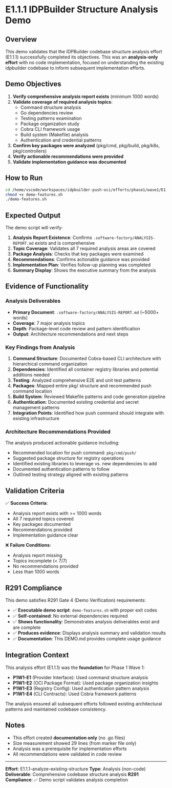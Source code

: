 # E1.1.1 IDPBuilder Structure Analysis Demo

## Overview

This demo validates that the IDPBuilder codebase structure analysis effort (E1.1.1) successfully completed its objectives. This was an **analysis-only effort** with no code implementation, focused on understanding the existing idpbuilder codebase to inform subsequent implementation efforts.

## Demo Objectives

1. **Verify comprehensive analysis report exists** (minimum 1000 words)
2. **Validate coverage of required analysis topics**:
   - Command structure analysis
   - Go dependencies review
   - Testing patterns examination
   - Package organization study
   - Cobra CLI framework usage
   - Build system (Makefile) analysis
   - Authentication and credential patterns
3. **Confirm key packages were analyzed** (pkg/cmd, pkg/build, pkg/k8s, pkg/controllers)
4. **Verify actionable recommendations were provided**
5. **Validate implementation guidance was documented**

## How to Run

```bash
cd /home/vscode/workspaces/idpbuilder-push-oci/efforts/phase1/wave1/E1.1.1-analyze-existing-structure
chmod +x demo-features.sh
./demo-features.sh
```

## Expected Output

The demo script will verify:

1. **Analysis Report Existence**: Confirms `.software-factory/ANALYSIS-REPORT.md` exists and is comprehensive
2. **Topic Coverage**: Validates all 7 required analysis areas are covered
3. **Package Analysis**: Checks that key packages were examined
4. **Recommendations**: Confirms actionable guidance was provided
5. **Implementation Plan**: Verifies follow-up planning was completed
6. **Summary Display**: Shows the executive summary from the analysis

## Evidence of Functionality

### Analysis Deliverables

- **Primary Document**: `.software-factory/ANALYSIS-REPORT.md` (~5000+ words)
- **Coverage**: 7 major analysis topics
- **Depth**: Package-level code review and pattern identification
- **Output**: Architecture recommendations and next steps

### Key Findings from Analysis

1. **Command Structure**: Documented Cobra-based CLI architecture with hierarchical command organization
2. **Dependencies**: Identified all container registry libraries and potential additions needed
3. **Testing**: Analyzed comprehensive E2E and unit test patterns
4. **Packages**: Mapped entire pkg/ structure and recommended push command location
5. **Build System**: Reviewed Makefile patterns and code generation pipeline
6. **Authentication**: Documented existing credential and secret management patterns
7. **Integration Points**: Identified how push command should integrate with existing infrastructure

### Architecture Recommendations Provided

The analysis produced actionable guidance including:
- Recommended location for push command: `pkg/cmd/push/`
- Suggested package structure for registry operations
- Identified existing libraries to leverage vs. new dependencies to add
- Documented authentication patterns to follow
- Outlined testing strategy aligned with existing patterns

## Validation Criteria

✅ **Success Criteria**:
- Analysis report exists with >= 1000 words
- All 7 required topics covered
- Key packages documented
- Recommendations provided
- Implementation guidance clear

❌ **Failure Conditions**:
- Analysis report missing
- Topics incomplete (< 7/7)
- No recommendations provided
- Less than 1000 words

## R291 Compliance

This demo satisfies R291 Gate 4 (Demo Verification) requirements:

- ✅ **Executable demo script**: `demo-features.sh` with proper exit codes
- ✅ **Self-contained**: No external dependencies required
- ✅ **Shows functionality**: Demonstrates analysis deliverables exist and are complete
- ✅ **Produces evidence**: Displays analysis summary and validation results
- ✅ **Documentation**: This DEMO.md provides complete usage guidance

## Integration Context

This analysis effort (E1.1.1) was the **foundation** for Phase 1 Wave 1:

- **P1W1-E1** (Provider Interface): Used command structure analysis
- **P1W1-E2** (OCI Package Format): Used package organization insights
- **P1W1-E3** (Registry Config): Used authentication pattern analysis
- **P1W1-E4** (CLI Contracts): Used Cobra framework patterns

The analysis ensured all subsequent efforts followed existing architectural patterns and maintained codebase consistency.

## Notes

- This effort created **documentation only** (no .go files)
- Size measurement showed 29 lines (from marker file only)
- Analysis was a prerequisite for implementation efforts
- All recommendations were validated in code review

---

**Effort**: E1.1.1-analyze-existing-structure
**Type**: Analysis (non-code)
**Deliverable**: Comprehensive codebase structure analysis
**R291 Compliance**: ✅ Demo script validates analysis completion
